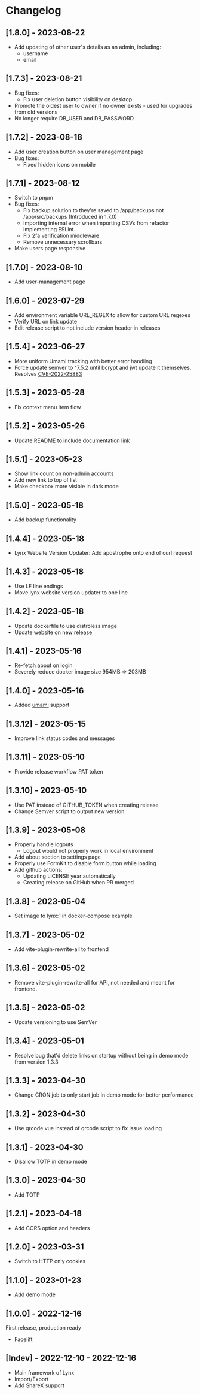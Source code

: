 # Changelog

## [1.8.0] - 2023-08-22

- Add updating of other user's details as an admin, including:
  - username
  - email

## [1.7.3] - 2023-08-21

- Bug fixes:
  - Fix user deletion button visibility on desktop
- Promote the oldest user to owner if no owner exists - used for upgrades from old versions
- No longer require DB_USER and DB_PASSWORD

## [1.7.2] - 2023-08-18

- Add user creation button on user management page
- Bug fixes:
  - Fixed hidden icons on mobile

## [1.7.1] - 2023-08-12

- Switch to pnpm
- Bug fixes:
  - Fix backup solution to they're saved to /app/backups not /app/src/backups (Introduced in 1.7.0)
  - Importing internal error when importing CSVs from refactor implementing ESLint.
  - Fix 2fa verification middleware
  - Remove unnecessary scrollbars
- Make users page responsive

## [1.7.0] - 2023-08-10

- Add user-management page

## [1.6.0] - 2023-07-29

- Add environment variable URL_REGEX to allow for custom URL regexes
- Verify URL on link update
- Edit release script to not include version header in releases

## [1.5.4] - 2023-06-27

- More uniform Umami tracking with better error handling
- Force update semver to ^7.5.2 until bcrypt and jwt update it themselves. Resolves [CVE-2022-25883](https://github.com/advisories/GHSA-c2qf-rxjj-qqgw)

## [1.5.3] - 2023-05-28

- Fix context menu item flow

## [1.5.2] - 2023-05-26

- Update README to include documentation link

## [1.5.1] - 2023-05-23

- Show link count on non-admin accounts
- Add new link to top of list
- Make checkbox more visible in dark mode

## [1.5.0] - 2023-05-18

- Add backup functionality

## [1.4.4] - 2023-05-18

- Lynx Website Version Updater: Add apostrophe onto end of curl request

## [1.4.3] - 2023-05-18

- Use LF line endings
- Move lynx website version updater to one line

## [1.4.2] - 2023-05-18

- Update dockerfile to use distroless image
- Update website on new release

## [1.4.1] - 2023-05-16

- Re-fetch about on login
- Severely reduce docker image size 954MB => 203MB

## [1.4.0] - 2023-05-16

- Added [umami](https://umami.is/) support

## [1.3.12] - 2023-05-15

- Improve link status codes and messages

## [1.3.11] - 2023-05-10

- Provide release workflow PAT token

## [1.3.10] - 2023-05-10

- Use PAT instead of GITHUB_TOKEN when creating release
- Change Semver script to output new version

## [1.3.9] - 2023-05-08

- Properly handle logouts
  - Logout would not properly work in local environment
- Add about section to settings page
- Properly use FormKit to disable form button while loading
- Add github actions:
  - Updating LICENSE year automatically
  - Creating release on GitHub when PR merged

## [1.3.8] - 2023-05-04

- Set image to lynx:1 in docker-compose example

## [1.3.7] - 2023-05-02

- Add vite-plugin-rewrite-all to frontend

## [1.3.6] - 2023-05-02

- Remove vite-plugin-rewrite-all for API, not needed and meant for frontend.

## [1.3.5] - 2023-05-02

- Update versioning to use SemVer

## [1.3.4] - 2023-05-01

- Resolve bug that'd delete links on startup without being in demo mode from version 1.3.3

## [1.3.3] - 2023-04-30

- Change CRON job to only start job in demo mode for better performance

## [1.3.2] - 2023-04-30

- Use qrcode.vue instead of qrcode script to fix issue loading

## [1.3.1] - 2023-04-30

- Disallow TOTP in demo mode

## [1.3.0] - 2023-04-30

- Add TOTP

## [1.2.1] - 2023-04-18

- Add CORS option and headers

## [1.2.0] - 2023-03-31

- Switch to HTTP only cookies

## [1.1.0] - 2023-01-23

- Add demo mode

## [1.0.0] - 2022-12-16

First release, production ready

- Facelift

## [Indev] - 2022-12-10 - 2022-12-16

- Main framework of Lynx
- Import/Export
- Add ShareX support

